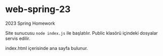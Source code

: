 # web-spring-23
2023 Spring Homework

Site sunucusu `node index.js` ile başlatılır. Public klasörü içindeki dosyalar servis edilir.

index.html içerisinde ana sayfa bulunur.
